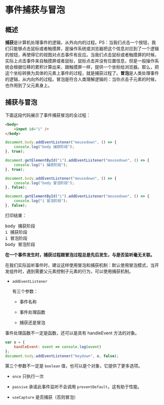 # 事件捕获与冒泡

## 概述

**捕获**是计算机处理事件的逻辑，从外向内的过程。PS：当我们点击一个按钮，我们只能够点击鼠标或者触摸屏，是操作系统或浏览器把这个信息对应到了一个逻辑的按钮，再使得它的视图对点击事件有反应。当我们点击鼠标或者触摸屏的时候，实际上点击事件来自触摸屏或者鼠标，鼠标点击并没有位置信息，但是一般操作系统会根据位移的累积计算出来，跟触摸屏一样，提供一个坐标给浏览器。那么，把这个坐标转换为具体的元素上事件的过程，就是捕获过程了。**冒泡**是人类处理事件的逻辑，从内向外的过程。冒泡是符合人类理解逻辑的：当你点击子元素的时候，也作用到了父元素身上。



## 捕获与冒泡

下面这段代码展示了事件捕获冒泡的全过程：

```html
<body>
    <input id="i" />
</body>
```

```js
document.body.addEventListener("mousedown", () => {
    console.log("body 捕获阶段");
}, true);

document.getElementById("i").addEventListener("mousedown", () => {
    console.log("i 捕获阶段");
}, true);

document.body.addEventListener("mousedown", () => {
    console.log("body 冒泡阶段");
}, false);

document.getElementById("i").addEventListener("mousedown", () => {
    console.log("i 冒泡阶段");
}, false);
```

打印结果：

<div><pre>body 捕获阶段
i 捕获阶段
i 冒泡阶段
body 冒泡阶段
</pre></div>



**在一个事件发生时，捕获过程跟冒泡过程总是先后发生，与是否监听毫无关联。**

在我们实际监听事件时，建议这样使用冒泡和捕获机制：默认使用冒泡模式，当开发组件时，遇到需要父元素控制子元素的行为，可以使用捕获机制。

- `addEventListener`

  有三个参数：

  - 事件名称

  - 事件处理函数

  - 捕获还是冒泡

事件处理函数不一定是函数，还可以是具有 handleEvent 方法的对象。

```js
var o = {
    handleEvent: event => console.log(event)
};
document.body.addEventListener("keydown", o, false);
```

第三个参数不一定是 `boolean` 值，也可以是个对象，它提供了更多选项。

- `once` 只执行一次

- `passive` 承诺此事件监听不会调用 `preventDefault`，这有助于性能。

- `useCapture` 是否捕获（否则冒泡）


